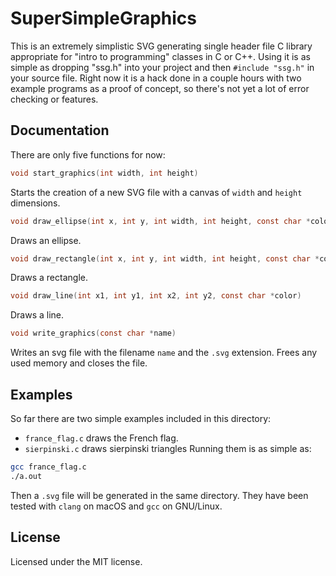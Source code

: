 # SuperSimpleGraphics
This is an extremely simplistic SVG generating single header file C library appropriate for "intro to programming" classes in C or C++. Using it is as simple as dropping "ssg.h" into your project and then `#include "ssg.h"` in your source file. Right now it is a hack done in a couple hours with two example programs as a proof of concept, so there's not yet a lot of error checking or features.

## Documentation
There are only five functions for now:

```C
void start_graphics(int width, int height)
```
Starts the creation of a new SVG file with a canvas of `width` and `height` dimensions.

```C
void draw_ellipse(int x, int y, int width, int height, const char *color)
```
Draws an ellipse.

```C
void draw_rectangle(int x, int y, int width, int height, const char *color)
```
Draws a rectangle.

```C
void draw_line(int x1, int y1, int x2, int y2, const char *color)
```
Draws a line.

```C
void write_graphics(const char *name)
```
Writes an svg file with the filename `name` and the `.svg` extension. Frees any used memory and closes the file.

## Examples
So far there are two simple examples included in this directory:
- `france_flag.c` draws the French flag.
- `sierpinski.c` draws sierpinski triangles
Running them is as simple as:
```bash
gcc france_flag.c
./a.out
```
Then a `.svg` file will be generated in the same directory. They have been tested with `clang` on macOS and `gcc` on GNU/Linux.

## License
Licensed under the MIT license.
